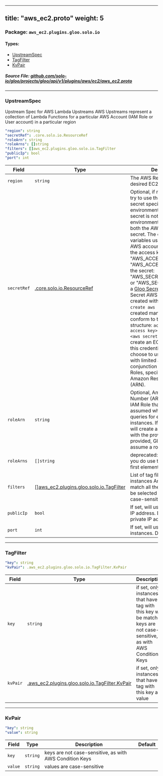 
---
title: "aws_ec2.proto"
weight: 5
---

<!-- Code generated by solo-kit. DO NOT EDIT. -->


### Package: `aws_ec2.plugins.gloo.solo.io` 
#### Types:


- [UpstreamSpec](#upstreamspec)
- [TagFilter](#tagfilter)
- [KvPair](#kvpair)
  



##### Source File: [github.com/solo-io/gloo/projects/gloo/api/v1/plugins/aws/ec2/aws_ec2.proto](https://github.com/solo-io/gloo/blob/master/projects/gloo/api/v1/plugins/aws/ec2/aws_ec2.proto)





---
### UpstreamSpec

 
Upstream Spec for AWS Lambda Upstreams
AWS Upstreams represent a collection of Lambda Functions for a particular AWS Account (IAM Role or User account)
in a particular region

```yaml
"region": string
"secretRef": .core.solo.io.ResourceRef
"roleArn": string
"roleArns": []string
"filters": []aws_ec2.plugins.gloo.solo.io.TagFilter
"publicIp": bool
"port": int

```

| Field | Type | Description | Default |
| ----- | ---- | ----------- |----------- | 
| `region` | `string` | The AWS Region where the desired EC2 instances exist |  |
| `secretRef` | [.core.solo.io.ResourceRef](../../../../../../../../../solo-kit/api/v1/ref.proto.sk#resourceref) | Optional, if not set, Gloo will try to use the default AWS secret specified by environment variables. If a secret is not provided, the environment must specify both the AWS access key and secret. The environment variables used to indicate the AWS account can be: - for the access key: "AWS_ACCESS_KEY_ID" or "AWS_ACCESS_KEY" - for the secret: "AWS_SECRET_ACCESS_KEY" or "AWS_SECRET_KEY" If set, a [Gloo Secret Ref](https://gloo.solo.io/introduction/concepts/#Secrets) to an AWS Secret AWS Secrets can be created with `glooctl secret create aws ...` If the secret is created manually, it must conform to the following structure: ``` access_key: <aws access key> secret_key: <aws secret key> ``` Gloo will create an EC2 API client with this credential. You may choose to use a credential with limited access in conjunction with a list of Roles, specified by their Amazon Resource Number (ARN). |  |
| `roleArn` | `string` | Optional, Amazon Resource Number (ARN) referring to IAM Role that should be assumed when the Upstream queries for eligible EC2 instances. If provided, Gloo will create an EC2 API client with the provided role. If not provided, Gloo will not assume a role. |  |
| `roleArns` | `[]string` | deprecated: use role_arn. If you do use this field, only the first element will be read |  |
| `filters` | [[]aws_ec2.plugins.gloo.solo.io.TagFilter](../aws_ec2.proto.sk#tagfilter) | List of tag filters for selecting instances An instance must match all the filters in order to be selected Filter keys are not case-sensitive |  |
| `publicIp` | `bool` | If set, will use the EC2 public IP address. Defaults to the private IP address. |  |
| `port` | `int` | If set, will use this port on EC2 instances. Defaults to port 80. |  |




---
### TagFilter



```yaml
"key": string
"kvPair": .aws_ec2.plugins.gloo.solo.io.TagFilter.KvPair

```

| Field | Type | Description | Default |
| ----- | ---- | ----------- |----------- | 
| `key` | `string` | if set, only instances that have a tag with this key will be matched keys are not case-sensitive, as with AWS Condition Keys |  |
| `kvPair` | [.aws_ec2.plugins.gloo.solo.io.TagFilter.KvPair](../aws_ec2.proto.sk#kvpair) | if set, only instances that have a tag with this key and value |  |




---
### KvPair



```yaml
"key": string
"value": string

```

| Field | Type | Description | Default |
| ----- | ---- | ----------- |----------- | 
| `key` | `string` | keys are not case-sensitive, as with AWS Condition Keys |  |
| `value` | `string` | values are case-sensitive |  |





<!-- Start of HubSpot Embed Code -->
<script type="text/javascript" id="hs-script-loader" async defer src="//js.hs-scripts.com/5130874.js"></script>
<!-- End of HubSpot Embed Code -->
